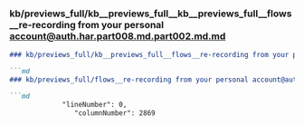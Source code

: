 ### kb/previews_full/kb__previews_full__kb__previews_full__flows__re-recording from your personal account@auth.har.part008.md.part002.md.md

```md
### kb/previews_full/kb__previews_full__flows__re-recording from your personal account@auth.har.part008.md.part002.md

```md
### kb/previews_full/flows__re-recording from your personal account@auth.har.part008.md (part 002)

```md
             "lineNumber": 0,
                "columnNumber": 2869
           
```

```

```

```

